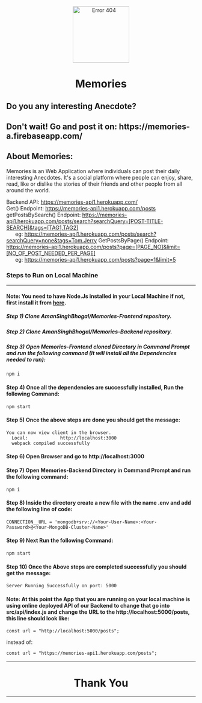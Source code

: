 <div align="center">
  <img align="center" src="/assets/images/logo.png" alt="Error 404" height="150">
  <h1 align="center">Memories</h1>
</div>

<h2>Do you any interesting Anecdote?</h2>
<h2>Don't wait! Go and post it on: https://memories-a.firebaseapp.com/</h2>

## About Memories:
Memories is an Web Application where individuals can post their daily interesting Anecdotes. It's a social platform where people can enjoy, share, read, like or dislike the stories of their friends and other people from all around the world.

Backend API: https://memories-api1.herokuapp.com/
<br>
Get() Endpoint: https://memories-api1.herokuapp.com/posts
<br>
getPostsBySearch() Endpoint: https://memories-api1.herokuapp.com/posts/search?searchQuery=[POST-TITLE-SEARCH]&tags=[TAG1,TAG2]
<br>
&nbsp;&nbsp;&nbsp;&nbsp;&nbsp;&nbsp;eg: https://memories-api1.herokuapp.com/posts/search?searchQuery=none&tags=Tom,Jerry
GetPostsByPage() Endpoint: https://memories-api1.herokuapp.com/posts?page=[PAGE_NO]&limit=[NO_OF_POST_NEEDED_PER_PAGE]
<br>
&nbsp;&nbsp;&nbsp;&nbsp;&nbsp;&nbsp;eg: https://memories-api1.herokuapp.com/posts?page=1&limit=5


### Steps to Run on Local Machine

***

#### Note: You need to have Node.Js installed in your Local Machine if not, first install it from <a href="https://nodejs.org/en/">here</a>.
##### Step 1) Clone AmanSinghBhogal/Memories-Frontend repository.
##### Step 2) Clone AmanSinghBhogal/Memories-Backend repository.
##### Step 3) Open Memories-Frontend cloned Directory in Command Prompt and run the following command (It will install all the Dependencies needed to run):
```
npm i
```
#### Step 4) Once all the dependencies are successfully installed, Run the following Command:
```
npm start
```
#### Step 5) Once the above steps are done you should get the message:
    You can now view client in the browser.
      Local:            http://localhost:3000 
      webpack compiled successfully
#### Step 6) Open Browser and go to http://localhost:3000
#### Step 7) Open Memories-Backend Directory in Command Prompt and run the following command:
```
npm i
```
#### Step 8) Inside the directory create a new file with the name .env and add the following line of code:
```
CONNECTION__URL = 'mongodb+srv://<Your-User-Name>:<Your-Password>@<Your-MongoDB-Cluster-Name>'
```
#### Step 9) Next Run the following Command: 
```
npm start
```
#### Step 10) Once the Above steps are completed successfully you should get the message:
  ```Server Running Successfully on port: 5000```
#### Note: At this point the App that you are running on your local machine is using online deployed API of our Backend to change that go into src/api/index.js and change the URL to the http://localhost:5000/posts, this line should look like:
```
const url = "http://localhost:5000/posts";
```
instead of: 
```
const url = "https://memories-api1.herokuapp.com/posts";
```
***

<h1 align="center">Thank You</h1>

***